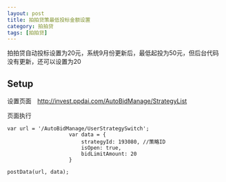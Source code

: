 ```yaml
---
layout: post
title: 拍拍贷策最低投标金额设置
category: 拍拍贷
tags: [拍拍贷]
---
```




拍拍贷自动投标设置为20元，系统9月份更新后，最低起投为50元，但后台代码没有更新，还可以设置为20

## Setup

设置页面　http://invest.ppdai.com/AutoBidManage/StrategyList

页面执行
```
var url = '/AutoBidManage/UserStrategySwitch';
                    var data = {
                        strategyId: 193080, //策略ID
                        isOpen: true,
                        bidLimitAmount: 20
                    }
              
postData(url, data);

```